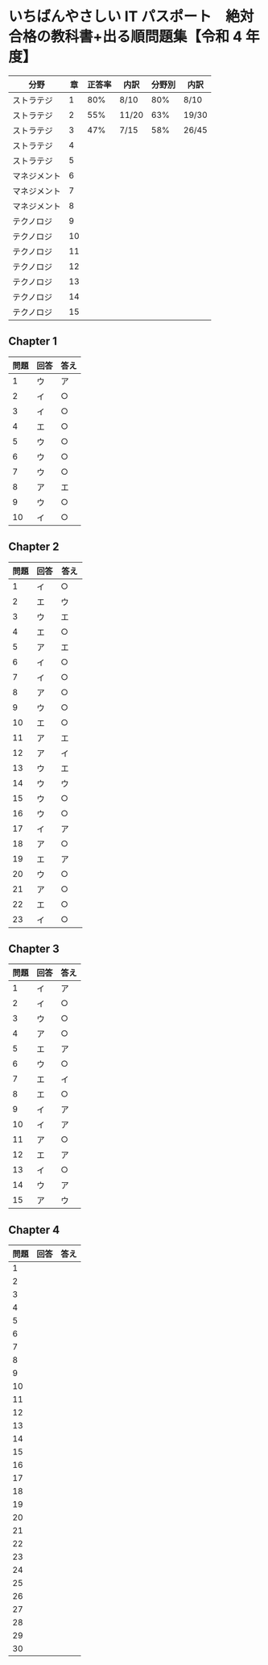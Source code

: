 # いちばんやさしい IT パスポート　絶対合格の教科書+出る順問題集【令和 4 年度】

| 分野         | 章  | 正答率 | 内訳  | 分野別 | 内訳  |
| ------------ | --- | ------ | ----- | ------ | ----- |
| ストラテジ   | 1   | 80%    | 8/10  | 80%    | 8/10  |
| ストラテジ   | 2   | 55%    | 11/20 | 63%    | 19/30 |
| ストラテジ   | 3   | 47%    | 7/15  | 58%    | 26/45 |
| ストラテジ   | 4   |        |       |        |       |
| ストラテジ   | 5   |        |       |        |       |
| マネジメント | 6   |        |       |        |       |
| マネジメント | 7   |        |       |        |       |
| マネジメント | 8   |        |       |        |       |
| テクノロジ   | 9   |        |       |        |       |
| テクノロジ   | 10  |        |       |        |       |
| テクノロジ   | 11  |        |       |        |       |
| テクノロジ   | 12  |        |       |        |       |
| テクノロジ   | 13  |        |       |        |       |
| テクノロジ   | 14  |        |       |        |       |
| テクノロジ   | 15  |        |       |        |       |

## Chapter 1

| 問題 | 回答 | 答え |
| ---- | ---- | ---- |
| 1    | ウ   | ア   |
| 2    | イ   | ○    |
| 3    | イ   | ○    |
| 4    | エ   | ○    |
| 5    | ウ   | ○    |
| 6    | ウ   | ○    |
| 7    | ウ   | ○    |
| 8    | ア   | エ   |
| 9    | ウ   | ○    |
| 10   | イ   | ○    |

## Chapter 2

| 問題 | 回答 | 答え |
| ---- | ---- | ---- |
| 1    | イ   | ○    |
| 2    | エ   | ウ   |
| 3    | ウ   | エ   |
| 4    | エ   | ○    |
| 5    | ア   | エ   |
| 6    | イ   | ○    |
| 7    | イ   | ○    |
| 8    | ア   | ○    |
| 9    | ウ   | ○    |
| 10   | エ   | ○    |
| 11   | ア   | エ   |
| 12   | ア   | イ   |
| 13   | ウ   | エ   |
| 14   | ウ   | ウ   |
| 15   | ウ   | ○    |
| 16   | ウ   | ○    |
| 17   | イ   | ア   |
| 18   | ア   | ○    |
| 19   | エ   | ア   |
| 20   | ウ   | ○ 　 |
| 21   | ア   | ○    |
| 22   | エ   | ○    |
| 23   | イ   | ○    |

## Chapter 3

| 問題 | 回答 | 答え |
| ---- | ---- | ---- |
| 1    | イ   | ア   |
| 2    | イ   | ○    |
| 3    | ウ   | ○    |
| 4    | ア   | ○    |
| 5    | エ   | ア   |
| 6    | ウ   | ○    |
| 7    | エ   | イ   |
| 8    | エ   | ○    |
| 9    | イ   | ア   |
| 10   | イ   | ア   |
| 11   | ア   | ○    |
| 12   | エ   | ア   |
| 13   | イ   | ○    |
| 14   | ウ   | ア   |
| 15   | ア   | ウ   |

## Chapter 4

| 問題 | 回答 | 答え |
| ---- | ---- | ---- |
| 1    |      |      |
| 2    |      |      |
| 3    |      |      |
| 4    |      |      |
| 5    |      |      |
| 6    |      |      |
| 7    |      |      |
| 8    |      |      |
| 9    |      |      |
| 10   |      |      |
| 11   |      |      |
| 12   |      |      |
| 13   |      |      |
| 14   |      |      |
| 15   |      |      |
| 16   |      |      |
| 17   |      |      |
| 18   |      |      |
| 19   |      |      |
| 20   |      |      |
| 21   |      |      |
| 22   |      |      |
| 23   |      |      |
| 24   |      |      |
| 25   |      |      |
| 26   |      |      |
| 27   |      |      |
| 28   |      |      |
| 29   |      |      |
| 30   |      |      |
